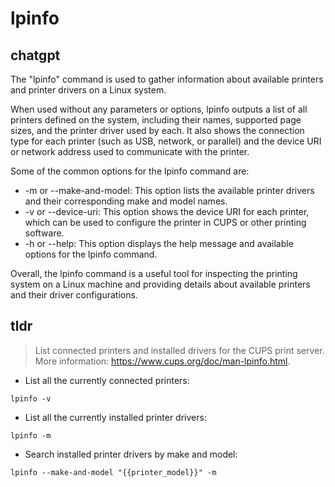 # lpinfo 
## chatgpt 
The "lpinfo" command is used to gather information about available printers and printer drivers on a Linux system.

When used without any parameters or options, lpinfo outputs a list of all printers defined on the system, including their names, supported page sizes, and the printer driver used by each. It also shows the connection type for each printer (such as USB, network, or parallel) and the device URI or network address used to communicate with the printer.

Some of the common options for the lpinfo command are:

- -m or --make-and-model: This option lists the available printer drivers and their corresponding make and model names.
- -v or --device-uri: This option shows the device URI for each printer, which can be used to configure the printer in CUPS or other printing software.
- -h or --help: This option displays the help message and available options for the lpinfo command.

Overall, the lpinfo command is a useful tool for inspecting the printing system on a Linux machine and providing details about available printers and their driver configurations. 

## tldr 
 
> List connected printers and installed drivers for the CUPS print server.
> More information: <https://www.cups.org/doc/man-lpinfo.html>.

- List all the currently connected printers:

`lpinfo -v`

- List all the currently installed printer drivers:

`lpinfo -m`

- Search installed printer drivers by make and model:

`lpinfo --make-and-model "{{printer_model}}" -m`
